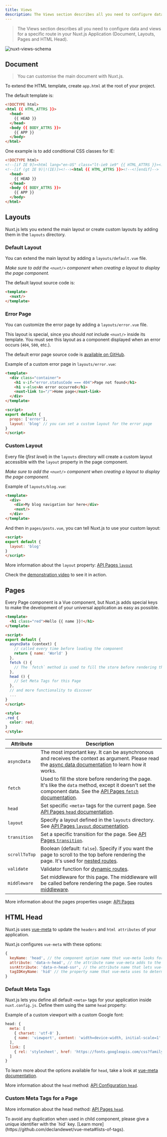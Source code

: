 ```yaml
---
title: Views
description: The Views section describes all you need to configure data and views for a specific route in your Nuxt.js Application (Document, Layouts, Pages and HTML Head).
---
```


> The Views section describes all you need to configure data and views for a specific route in your Nuxt.js Application (Document, Layouts, Pages and HTML Head).

![nuxt-views-schema](/nuxt-views-schema.png)

## Document

> You can customise the main document with Nuxt.js.

To extend the HTML template, create `app.html` at the root of your project.

The default template is:

```html
<!DOCTYPE html>
<html {{ HTML_ATTRS }}>
  <head>
    {{ HEAD }}
  </head>
  <body {{ BODY_ATTRS }}>
    {{ APP }}
  </body>
</html>
```

One example is to add conditional CSS classes for IE:

```html
<!DOCTYPE html>
<!--[if IE 9]><html lang="en-US" class="lt-ie9 ie9" {{ HTML_ATTRS }}><![endif]-->
<!--[if (gt IE 9)|!(IE)]><!--><html {{ HTML_ATTRS }}><!--<![endif]-->
  <head>
    {{ HEAD }}
  </head>
  <body {{ BODY_ATTRS }}>
    {{ APP }}
  </body>
</html>
```

## Layouts

Nuxt.js lets you extend the main layout or create custom layouts by adding them in the `layouts` directory.

### Default Layout

You can extend the main layout by adding a `layouts/default.vue` file.

*Make sure to add the `<nuxt/>` component when creating a layout to display the page component.*

The default layout source code is:

```html
<template>
  <nuxt/>
</template>
```

### Error Page

You can customize the error page by adding a `layouts/error.vue` file.

This layout is special, since you should _not_ include `<nuxt/>` inside its template. You must see this layout as a component displayed when an error occurs (`404`, `500`, etc.).

The default error page source code is [available on GitHub](https://github.com/nuxt/nuxt.js/blob/master/lib/app/components/nuxt-error.vue).

Example of a custom error page in `layouts/error.vue`:

```html
<template>
  <div class="container">
    <h1 v-if="error.statusCode === 404">Page not found</h1>
    <h1 v-else>An error occurred</h1>
    <nuxt-link to="/">Home page</nuxt-link>
  </div>
</template>

<script>
export default {
  props: ['error'],
  layout: 'blog' // you can set a custom layout for the error page
}
</script>
```

### Custom Layout

Every file (*first level*) in the `layouts` directory will create a custom layout accessible with the `layout` property in the page component.

*Make sure to add the `<nuxt/>` component when creating a layout to display the page component.*

Example of `layouts/blog.vue`:

```html
<template>
  <div>
    <div>My blog navigation bar here</div>
    <nuxt/>
  </div>
</template>
```

And then in `pages/posts.vue`, you can tell Nuxt.js to use your custom layout:

```html
<script>
export default {
  layout: 'blog'
}
</script>
```

More information about the `layout` property: [API Pages `layout`](/api/pages-layout)

Check the [demonstration video](https://www.youtube.com/watch?v=YOKnSTp7d38) to see it in action.

## Pages

Every Page component is a Vue component, but Nuxt.js adds special keys to make the development of your universal application as easy as possible.

```html
<template>
  <h1 class="red">Hello {{ name }}!</h1>
</template>

<script>
export default {
  asyncData (context) {
    // called every time before loading the component
    return { name: 'World' }
  },
  fetch () {
    // The `fetch` method is used to fill the store before rendering the page
  },
  head () {
    // Set Meta Tags for this Page
  },
  // and more functionality to discover
  ...
}
</script>

<style>
.red {
  color: red;
}
</style>
```

| Attribute | Description |
|-----------|-------------|
| `asyncData` | The most important key. It can be asynchronous and receives the context as argument. Please read the [async data documentation](/guide/async-data) to learn how it works. |
| `fetch` | Used to fill the store before rendering the page. It's like the `data` method, except it doesn't set the component data. See the [API Pages `fetch` documentation](/api/pages-fetch). |
| `head` | Set specific `<meta>` tags for the current page. See [API Pages `head` documentation](/api/pages-head). |
| `layout` | Specify a layout defined in the `layouts` directory. See [API Pages `layout` documentation](/api/pages-layout). |
| `transition` | Set a specific transition for the page. See [API Pages `transition`](/api/pages-transition). |
| `scrollToTop` | Boolean (default: `false`). Specify if you want the page to scroll to the top before rendering the page. It's used for [nested routes](/guide/routing#nested-routes). |
| `validate` | Validator function for [dynamic routes](/guide/routing#dynamic-routes). |
| `middleware` | Set middleware for this page. The middleware will be called before rendering the page. See routes [middleware](/guide/routing#middleware). |

More information about the pages properties usage: [API Pages](/api)

## HTML Head

Nuxt.js uses [vue-meta](https://github.com/declandewet/vue-meta) to update the `headers` and `html attributes` of your application.

Nuxt.js configures `vue-meta` with these options:

```js
{
  keyName: 'head', // the component option name that vue-meta looks for meta info on.
  attribute: 'data-n-head', // the attribute name vue-meta adds to the tags it observes
  ssrAttribute: 'data-n-head-ssr', // the attribute name that lets vue-meta know that meta info has already been server-rendered
  tagIDKeyName: 'hid' // the property name that vue-meta uses to determine whether to overwrite or append a tag
}
```

### Default Meta Tags

Nuxt.js lets you define all default `<meta>` tags for your application inside `nuxt.config.js`. Define them using the same `head` property:

Example of a custom viewport with a custom Google font:

```js
head: {
  meta: [
    { charset: 'utf-8' },
    { name: 'viewport', content: 'width=device-width, initial-scale=1' }
  ],
  link: [
    { rel: 'stylesheet', href: 'https://fonts.googleapis.com/css?family=Roboto' }
  ]
}
```

To learn more about the options available for `head`, take a look at [vue-meta documentation](https://github.com/declandewet/vue-meta#recognized-metainfo-properties).

More information about the `head` method: [API Configuration `head`](/api/configuration-head).

### Custom Meta Tags for a Page

More information about the head method: [API Pages `head`](/api/pages-head).

<p class="Alert">To avoid any duplication when used in child component, please give a unique identifier with the `hid` key. [Learn more](https://github.com/declandewet/vue-meta#lists-of-tags).</p>
